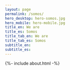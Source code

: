 ```yaml
---
layout: page
permalink: /somos/
hero_desktop: hero-somos.jpg
hero_mobile: hero-mobile.jpg
title_en: We are
title_es: Somos
title_tab_en: We are
title_tab_es: Somos
subtitle_en:
subtitle_es:
---
```


{%- include about.html -%}
